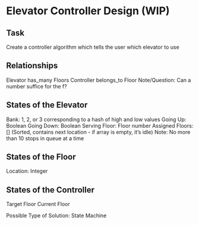 # Elevator Controller Design (WIP)

## Task
Create a controller algorithm which tells the user which elevator to use

## Relationships
Elevator has_many Floors
Controller belongs_to Floor
Note/Question: Can a number suffice for the f?

## States of the Elevator
Bank: 1, 2, or 3 corresponding to a hash of high and low values
Going Up: Boolean
Going Down: Boolean
Serving Floor: Floor number
Assigned Floors: [] (Sorted, contains next location - if array is empty, it’s idle)
Note: No more than 10 stops in queue at a time

## States of the Floor
Location: Integer

## States of the Controller
Target Floor
Current Floor

Possible Type of Solution: State Machine


